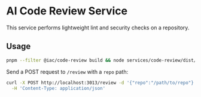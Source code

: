 # AI Code Review Service

This service performs lightweight lint and security checks on a repository.

## Usage

```bash
pnpm --filter @iac/code-review build && node services/code-review/dist/index.js
```

Send a POST request to `/review` with a `repo` path:

```bash
curl -X POST http://localhost:3013/review -d '{"repo":"/path/to/repo"}' \
  -H 'Content-Type: application/json'
```
